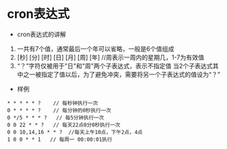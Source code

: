 # cron表达式
- cron表达式的讲解
1. 一共有7个值，通常最后一个年可以省略，一般是6个值组成
2. [秒] [分] [时] [日] [月] [周] [年]   //周表示一周内的星期几，1-7为有效值
3. “？”字符仅被用于"日"和"周"两个子表达式，表示不指定值
当2个子表达式其中之一被指定了值以后，为了避免冲突，需要将另一个子表达式的值设为“？”


- 样例
```
* * * * * ?    // 每秒钟执行一次
0 * * * * ?    // 每分钟的0秒执行一次
0 */5 * * * ?   // 每5分钟执行一次
0 0 22 * * ?   // 每天22点0分0秒执行一次
0 0 10,14,16 * * ?  //每天上午10点，下午2点，4点
1 0 0 * * 1   // 每周一 00:00:01执行
```





